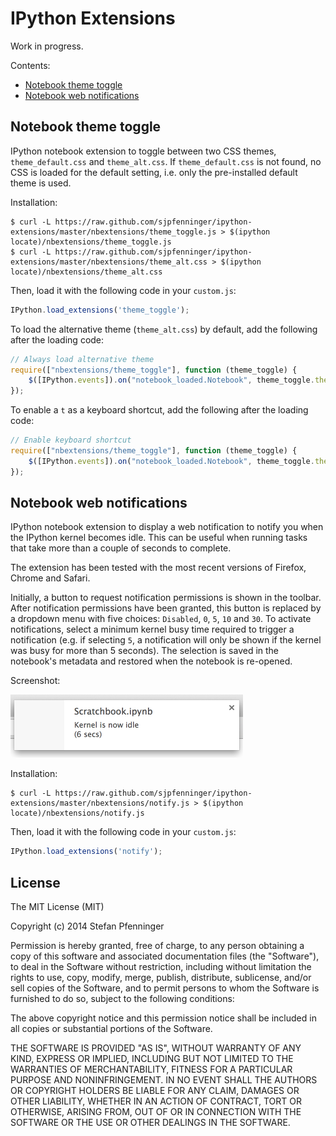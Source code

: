 # IPython Extensions

Work in progress.

Contents:

* [Notebook theme toggle](#notebook-theme-toggle)
* [Notebook web notifications](#notebook-web-notifications)

## Notebook theme toggle

IPython notebook extension to toggle between two CSS themes, `theme_default.css` and `theme_alt.css`. If `theme_default.css` is not found, no CSS is loaded for the default setting, i.e. only the pre-installed default theme is used.

Installation:

    $ curl -L https://raw.github.com/sjpfenninger/ipython-extensions/master/nbextensions/theme_toggle.js > $(ipython locate)/nbextensions/theme_toggle.js
    $ curl -L https://raw.github.com/sjpfenninger/ipython-extensions/master/nbextensions/theme_alt.css > $(ipython locate)/nbextensions/theme_alt.css

Then, load it with the following code in your `custom.js`:

```javascript
IPython.load_extensions('theme_toggle');
```

To load the alternative theme (`theme_alt.css`) by default, add the following after the loading code:

```javascript
// Always load alternative theme
require(["nbextensions/theme_toggle"], function (theme_toggle) {
    $([IPython.events]).on("notebook_loaded.Notebook", theme_toggle.theme_toggle);
});
```

To enable a ``t`` as a keyboard shortcut, add the following after the loading code:

```javascript
// Enable keyboard shortcut
require(["nbextensions/theme_toggle"], function (theme_toggle) {
    $([IPython.events]).on("notebook_loaded.Notebook", theme_toggle.theme_toggle_shortcut);
});
```

## Notebook web notifications

IPython notebook extension to display a web notification to notify you when the IPython kernel becomes idle. This can be useful when running tasks that take more than a couple of seconds to complete.

The extension has been tested with the most recent versions of Firefox, Chrome and Safari.

Initially, a button to request notification permissions is shown in the toolbar. After notification permissions have been granted, this button is replaced by a dropdown menu with five choices: `Disabled`, `0`, `5`, `10` and `30`. To activate notifications, select a minimum kernel busy time required to trigger a notification (e.g. if selecting `5`, a notification will only be shown if the kernel was busy for more than 5 seconds). The selection is saved in the notebook's metadata and restored when the notebook is re-opened.

Screenshot:

<img src="notification.png" alt="Notification screenshot" style="width: 372; height: 101px; "/>

Installation:

    $ curl -L https://raw.github.com/sjpfenninger/ipython-extensions/master/nbextensions/notify.js > $(ipython locate)/nbextensions/notify.js

Then, load it with the following code in your `custom.js`:

```javascript
IPython.load_extensions('notify');
```

## License

The MIT License (MIT)

Copyright (c) 2014 Stefan Pfenninger

Permission is hereby granted, free of charge, to any person obtaining a copy
of this software and associated documentation files (the "Software"), to deal
in the Software without restriction, including without limitation the rights
to use, copy, modify, merge, publish, distribute, sublicense, and/or sell
copies of the Software, and to permit persons to whom the Software is
furnished to do so, subject to the following conditions:

The above copyright notice and this permission notice shall be included in all
copies or substantial portions of the Software.

THE SOFTWARE IS PROVIDED "AS IS", WITHOUT WARRANTY OF ANY KIND, EXPRESS OR
IMPLIED, INCLUDING BUT NOT LIMITED TO THE WARRANTIES OF MERCHANTABILITY,
FITNESS FOR A PARTICULAR PURPOSE AND NONINFRINGEMENT. IN NO EVENT SHALL THE
AUTHORS OR COPYRIGHT HOLDERS BE LIABLE FOR ANY CLAIM, DAMAGES OR OTHER
LIABILITY, WHETHER IN AN ACTION OF CONTRACT, TORT OR OTHERWISE, ARISING FROM,
OUT OF OR IN CONNECTION WITH THE SOFTWARE OR THE USE OR OTHER DEALINGS IN THE
SOFTWARE.
